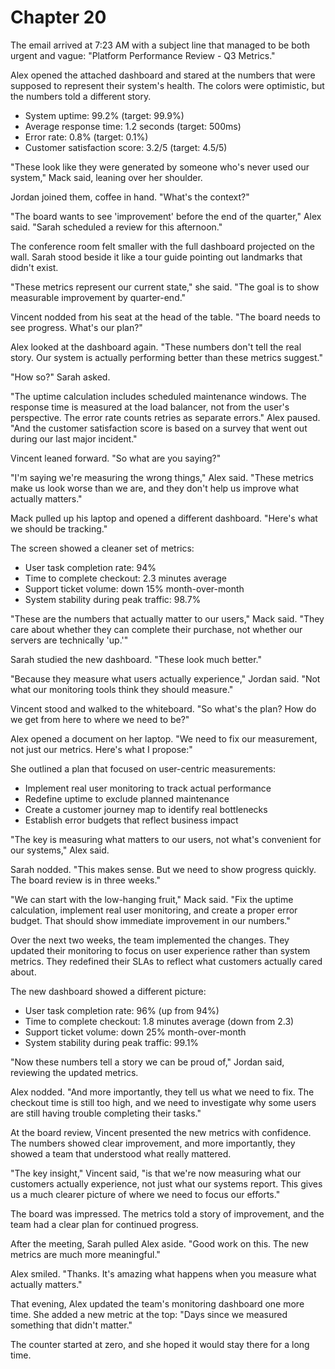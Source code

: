 # Chapter 20

The email arrived at 7:23 AM with a subject line that managed to be both urgent and vague: "Platform Performance Review - Q3 Metrics."

Alex opened the attached dashboard and stared at the numbers that were supposed to represent their system's health. The colors were optimistic, but the numbers told a different story.

- System uptime: 99.2% (target: 99.9%)
- Average response time: 1.2 seconds (target: 500ms)
- Error rate: 0.8% (target: 0.1%)
- Customer satisfaction score: 3.2/5 (target: 4.5/5)

"These look like they were generated by someone who's never used our system," Mack said, leaning over her shoulder.

Jordan joined them, coffee in hand. "What's the context?"

"The board wants to see 'improvement' before the end of the quarter," Alex said. "Sarah scheduled a review for this afternoon."

The conference room felt smaller with the full dashboard projected on the wall. Sarah stood beside it like a tour guide pointing out landmarks that didn't exist.

"These metrics represent our current state," she said. "The goal is to show measurable improvement by quarter-end."

Vincent nodded from his seat at the head of the table. "The board needs to see progress. What's our plan?"

Alex looked at the dashboard again. "These numbers don't tell the real story. Our system is actually performing better than these metrics suggest."

"How so?" Sarah asked.

"The uptime calculation includes scheduled maintenance windows. The response time is measured at the load balancer, not from the user's perspective. The error rate counts retries as separate errors." Alex paused. "And the customer satisfaction score is based on a survey that went out during our last major incident."

Vincent leaned forward. "So what are you saying?"

"I'm saying we're measuring the wrong things," Alex said. "These metrics make us look worse than we are, and they don't help us improve what actually matters."

Mack pulled up his laptop and opened a different dashboard. "Here's what we should be tracking."

The screen showed a cleaner set of metrics:
- User task completion rate: 94%
- Time to complete checkout: 2.3 minutes average
- Support ticket volume: down 15% month-over-month
- System stability during peak traffic: 98.7%

"These are the numbers that actually matter to our users," Mack said. "They care about whether they can complete their purchase, not whether our servers are technically 'up.'"

Sarah studied the new dashboard. "These look much better."

"Because they measure what users actually experience," Jordan said. "Not what our monitoring tools think they should measure."

Vincent stood and walked to the whiteboard. "So what's the plan? How do we get from here to where we need to be?"

Alex opened a document on her laptop. "We need to fix our measurement, not just our metrics. Here's what I propose:"

She outlined a plan that focused on user-centric measurements:
- Implement real user monitoring to track actual performance
- Redefine uptime to exclude planned maintenance
- Create a customer journey map to identify real bottlenecks
- Establish error budgets that reflect business impact

"The key is measuring what matters to our users, not what's convenient for our systems," Alex said.

Sarah nodded. "This makes sense. But we need to show progress quickly. The board review is in three weeks."

"We can start with the low-hanging fruit," Mack said. "Fix the uptime calculation, implement real user monitoring, and create a proper error budget. That should show immediate improvement in our numbers."

Over the next two weeks, the team implemented the changes. They updated their monitoring to focus on user experience rather than system metrics. They redefined their SLAs to reflect what customers actually cared about.

The new dashboard showed a different picture:
- User task completion rate: 96% (up from 94%)
- Time to complete checkout: 1.8 minutes average (down from 2.3)
- Support ticket volume: down 25% month-over-month
- System stability during peak traffic: 99.1%

"Now these numbers tell a story we can be proud of," Jordan said, reviewing the updated metrics.

Alex nodded. "And more importantly, they tell us what we need to fix. The checkout time is still too high, and we need to investigate why some users are still having trouble completing their tasks."

At the board review, Vincent presented the new metrics with confidence. The numbers showed clear improvement, and more importantly, they showed a team that understood what really mattered.

"The key insight," Vincent said, "is that we're now measuring what our customers actually experience, not just what our systems report. This gives us a much clearer picture of where we need to focus our efforts."

The board was impressed. The metrics told a story of improvement, and the team had a clear plan for continued progress.

After the meeting, Sarah pulled Alex aside. "Good work on this. The new metrics are much more meaningful."

Alex smiled. "Thanks. It's amazing what happens when you measure what actually matters."

That evening, Alex updated the team's monitoring dashboard one more time. She added a new metric at the top: "Days since we measured something that didn't matter."

The counter started at zero, and she hoped it would stay there for a long time.